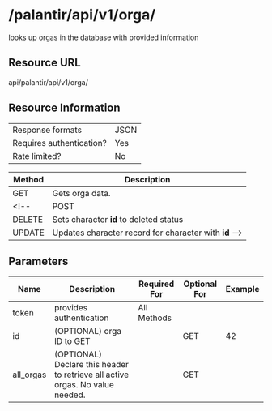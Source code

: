 
# /palantir/api/v1/orga/
looks up orgas in the database with provided information

## Resource URL
api/palantir/api/v1/orga/

## Resource Information
|||
|--|--|
|Response formats | JSON |
|Requires authentication?| Yes |
|Rate limited? | No |

|Method | Description |
| --- | ---
| GET | Gets orga data.
<!-- | POST | Adds new character
| DELETE | Sets character **id** to deleted status
| UPDATE | Updates character record for character with **id** -->

## Parameters
| Name | Description | Required For | Optional For | Example
|--|--|--|--|--
token | provides authentication | All Methods | | 
id | (OPTIONAL) orga ID to GET | | GET | 42
all_orgas | (OPTIONAL) Declare this header to retrieve all active orgas. No value needed. | | GET | 

